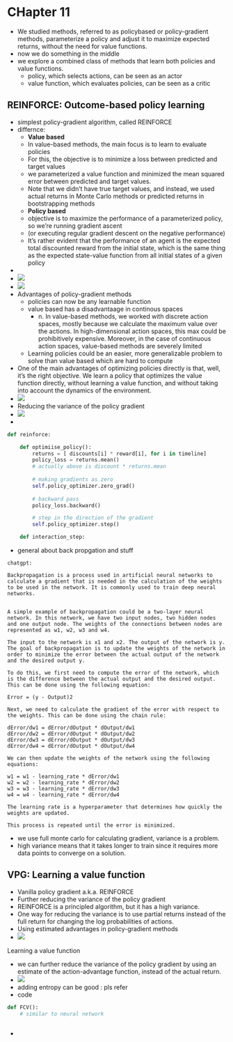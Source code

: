 # CHapter 11


* We studied methods, referred to as policybased or policy-gradient methods, parameterize a policy and adjust it to maximize expected
returns, without the need for value functions. 
* now we do something in the middle
* we explore a combined class of methods that learn both policies and value functions.
    * policy, which selects actions, can be seen as an actor
    * value function, which evaluates policies, can be seen as a critic

## REINFORCE: Outcome-based policy learning
* simplest policy-gradient algorithm, called REINFORCE
* differnce:
    * **Value based**
    * In value-based methods, the main focus is to learn to evaluate policies
    * For this, the objective is to minimize a loss between predicted and target values
    * we parameterized a value function and minimized the mean squared error between predicted and target values.
    * Note that we didn’t have true target values, and instead, we used actual returns in Monte Carlo methods or predicted returns in bootstrapping methods
    * **Policy based**
    * objective is to maximize the performance of a parameterized policy, so we’re running gradient ascent
    * (or executing regular gradient descent on the negative performance)
    *  It’s rather evident that the performance of an agent is the expected total discounted reward from the initial state, which is the same thing as the expected state-value function from all initial states of a given policy
* 
* ![](./assets/c11_p1.png)
* ![](./assets/c11_p2.png)
* Advantages of policy-gradient methods
    * policies can now be any learnable function
    * value based has a disadvantaage in continous spaces
        * n. In value-based methods, we worked with discrete action spaces, mostly because we calculate the maximum value over the actions. In high-dimensional action spaces, this max could be prohibitively expensive. Moreover, in the case of continuous action spaces, value-based methods are severely limited
    * Learning policies could be an easier, more generalizable problem to solve than value based which are hard to compute
* One of the main advantages of optimizing policies directly is that, well, it’s the right objective. We learn a policy that optimizes the value function directly, without learning a value function, and without taking into account the dynamics of the environment. 
* ![](./assets/c11_p3.png)
* Reducing the variance of the policy gradient
* ![](./assets/c11_p4.png)
* 
```python
def reinforce:

    def optimiise_policy():
        returns = [ discounts[i] * reward[i], for i in timeline]
        policy_loss = returns.mean()
        # actually above is discount * returns.mean
        
        # making gradients as zero
        self.policy_optimizer.zero_grad()
        
        # backward pass
        policy_loss.backward()

        # step in the direction of the gradient
        self.policy_optimizer.step()

    def interaction_step:

```
* general about back propgation and stuff
```
chatgpt: 

Backpropagation is a process used in artificial neural networks to calculate a gradient that is needed in the calculation of the weights to be used in the network. It is commonly used to train deep neural networks.


A simple example of backpropagation could be a two-layer neural network. In this network, we have two input nodes, two hidden nodes and one output node. The weights of the connections between nodes are represented as w1, w2, w3 and w4. 

The input to the network is x1 and x2. The output of the network is y. The goal of backpropagation is to update the weights of the network in order to minimize the error between the actual output of the network and the desired output y. 

To do this, we first need to compute the error of the network, which is the difference between the actual output and the desired output. This can be done using the following equation: 

Error = (y - Output)2

Next, we need to calculate the gradient of the error with respect to the weights. This can be done using the chain rule: 

dError/dw1 = dError/dOutput * dOutput/dw1
dError/dw2 = dError/dOutput * dOutput/dw2
dError/dw3 = dError/dOutput * dOutput/dw3
dError/dw4 = dError/dOutput * dOutput/dw4

We can then update the weights of the network using the following equations: 

w1 = w1 - learning_rate * dError/dw1
w2 = w2 - learning_rate * dError/dw2
w3 = w3 - learning_rate * dError/dw3
w4 = w4 - learning_rate * dError/dw4

The learning rate is a hyperparameter that determines how quickly the weights are updated. 

This process is repeated until the error is minimized. 
```
* we use full monte carlo for calculating gradient, variance is a problem.  
* high variance means that it takes longer to train since it requires more data points to converge on a solution.


## VPG: Learning a value function
* Vanilla policy gradient a.k.a. REINFORCE
* Further reducing the variance of the policy gradient
* REINFORCE is a principled algorithm, but it has a high variance.
* One way for reducing the variance is to use partial returns instead of the full return for changing the log probabilities of actions.
* Using estimated advantages in policy-gradient methods
* ![](./assets/c11_p5.png) 

Learning a value function
* we can further reduce the variance of the policy gradient by
using an estimate of the action-advantage function, instead of the actual return.
* ![](./assets/c11_p6.png)
* adding entropy can be good : pls refer
* code
```python
def FCV():
    # similar to neural network
    
```
* 




